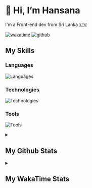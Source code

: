 
<h1>👋 Hi, I’m Hansana</h1>
<p>I'm a Front-end dev from Sri Lanka 🇱🇰</p>

[![wakatime](https://wakatime.com/badge/user/cf3817f9-1dca-4dc8-876a-c4ae6f6942cc.svg)](https://wakatime.com/@cf3817f9-1dca-4dc8-876a-c4ae6f6942cc)
[![github](https://img.shields.io/github/followers/DevHanza?logo=github&style=plastic)](https://github.com/DevHanza?tab=followers)

## My Skills

### Languages
![Languages](https://go-skill-icons.vercel.app/api/icons?i=js,ts,py,php,mysql,c,html,css&perline=6)

### Technologies
![Technologies](https://go-skill-icons.vercel.app/api/icons?i=react,angular,nodejs,expressjs,mongodb,scss,bootstrap,tailwindcss,gsap,materialui,shadcn&perline=6)

### Tools
![Tools](https://go-skill-icons.vercel.app/api/icons?i=vscode,terminal,git,figma,wordpress,webstudio,framer,webflow,ps&perline=6)

<details>
    <summary><h2>My Github Stats</h2></summary>
    <figure>
        <img src="https://github-readme-stats.vercel.app/api?username=DevHanza&hide_border=true&theme=transparent" />
        <img src="https://github-readme-stats.vercel.app/api/top-langs/?username=DevHanza&langs_count=8&layout=compact&hide_border=true&theme=transparent" />
    </figure> -->
</details>

<details>
    <summary><h2>My WakaTime Stats</h2></summary>
    <figure>
        <!--START_SECTION:waka-->

```txt
From: 14 October 2024 - To: 11 September 2025

JavaScript    191 hrs 16 mins ##########---------------   39.54 %
CSS           92 hrs 36 mins  #####--------------------   19.14 %
HTML          89 hrs 27 mins  #####--------------------   18.49 %
TypeScript    77 hrs 22 mins  ####---------------------   16.00 %
PHP           10 hrs 9 mins   #------------------------   02.10 %
```

<!--END_SECTION:waka-->
    </figure>
</details>
